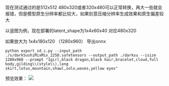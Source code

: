 现在测试通过的是512x512 480x320或者320x480可以正常转换，再大一些就会报错，但是模型原生分辨率都比较大，如果刻意压缩分辨率生成效果和原生偏差较大

以竖图为例，现在部署的latent_shape为1x4x60x40 对应480x320

如果放大为 1x4x180x120 （1280x960）
导出onnx
```
python export_sd_c.py --input_path ./s/darkSushiMixMix_225D.safetensors --output_path ./darksu --isize 1280x960 --prompt "1girl,black dragon,black hair,bracelet,cloud,full body,gilding\\(style\\),long skirt,lotus,mountain,shawl,solo,waves,yellow eyes"
```

预览效果：
![](test.jpg)